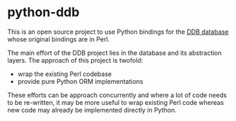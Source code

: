 python-ddb
====== 

This is an open source project to use Python bindings for the [DDB
database](http://sourceforge.net/projects/twoddb/) whose original bindings are
in Perl.

The main effort of the DDB project lies in the database and its abstraction
layers. The approach of this project is twofold:

- wrap the existing Perl codebase
- provide pure Python ORM implementations

These efforts can be approach concurrently and where a lot of code needs to be
re-written, it may be more useful to wrap existing Perl code whereas new code
may already be implemented directly in Python.


